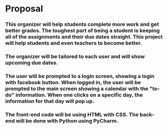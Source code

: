 # Proposal

### This organizer will help students complete more work and get better grades. The toughest part of being a student is keeping all of the assignments and their due dates straight. This project will help students and even teachers to become better.

### The organizer will be tailored to each user and will show upcoming due dates.

### The user will be prompted to a login screen, showing a login with facebook button. When logged in, the user will be prompted to the main screen showing a calendar with the "to-do" information. When one clicks on a specific day, the information for that day will pop up.

### The front-end code will be using HTML with CSS. The back-end will be done with Python using PyCharm.